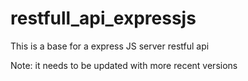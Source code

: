 # restfull_api_expressjs
This is a base for a express JS server restful api 

Note: it needs to be updated with more recent versions
